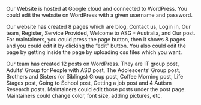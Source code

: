 Our Website is hosted at Google cloud and connected to WordPress. You could edit the website on WordPress with a given username and password.


Our website has created 8 pages which are blog, Contact us, Login in, Our team, Register, Service Provided, Welcome to ASG - Australia, and Our post. For maintainers, you could press the page button, then it shows 8 pages and you could edit it by clicking the “edit” button. You also could edit the page by getting inside the page by uploading css files which you want. 

Our team has created 12 posts on WordPress. They are IT group post, Adults’ Group for People with ASD post, The Adolescents’ Group post, Brothers and Sisters (or Siblings) Group post, Coffee Morning post, Life Stages post, Going to School post, Getting a job post and 4 Autism Research posts. Maintainers could edit those posts under the post page. Maintainers could change color, font size, adding pictures, etc. 
